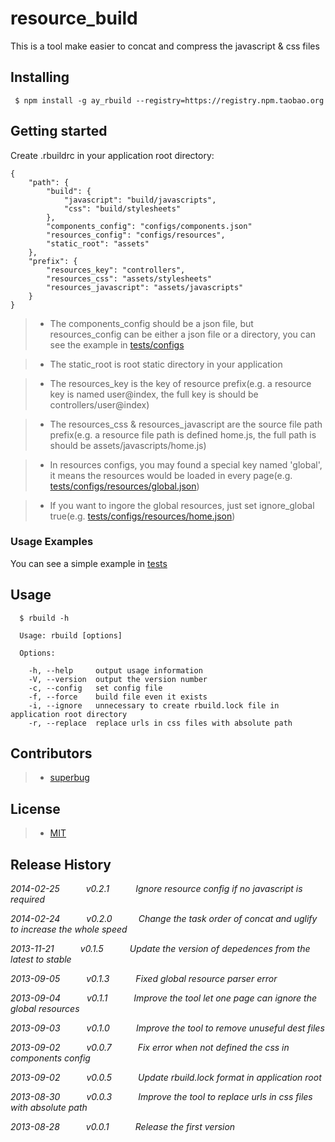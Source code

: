 # resource_build

This is a tool make easier to concat and compress the javascript & css files

## Installing

```shell
 $ npm install -g ay_rbuild --registry=https://registry.npm.taobao.org
```

## Getting started

Create .rbuildrc in your application root directory:

```
{
    "path": {
        "build": {
            "javascript": "build/javascripts",
            "css": "build/stylesheets"
        },
        "components_config": "configs/components.json"
        "resources_config": "configs/resources",
        "static_root": "assets"
    },
    "prefix": {
        "resources_key": "controllers",
        "resources_css": "assets/stylesheets"
        "resources_javascript": "assets/javascripts"
    }
}

```

>- The components_config should be a json file, but resources_config can be either a json file or a directory,
you can see the example in [tests/configs](https://github.com/NanJingBoy/resource_build/tree/master/tests/configs)

>- The static_root is root static directory in your application

>- The resources_key is the key of resource prefix(e.g. a resource key is named user@index, the full key is should be
controllers/user@index)

>- The resources_css & resources_javascript are the source file path prefix(e.g. a resource file path is defined home.js,
the full path is should be assets/javascripts/home.js)

>- In resources configs, you may found a special key named 'global', it means the resources would be loaded in every page(e.g. [tests/configs/resources/global.json](https://github.com/NanJingBoy/resource_build/blob/master/tests/configs/resources/global.json))

>- If you want to ingore the global resources, just set ignore_global true(e.g. [tests/configs/resources/home.json](https://github.com/NanJingBoy/resource_build/blob/master/tests/configs/resources/home.json))

### Usage Examples
You can see a simple example in [tests](https://github.com/NanJingBoy/resource_build/tree/master/tests)


## Usage
```shell
  $ rbuild -h

  Usage: rbuild [options]

  Options:

    -h, --help     output usage information
    -V, --version  output the version number
    -c, --config   set config file
    -f, --force    build file even it exists
    -i, --ignore   unnecessary to create rbuild.lock file in application root directory
    -r, --replace  replace urls in css files with absolute path
```

## Contributors
>- [superbug](https://github.com/superbug)

## License
>- [MIT](http://www.opensource.org/licenses/MIT)

## Release History
_2014-02-25   v0.2.1   Ignore resource config if no javascript is required_

_2014-02-24   v0.2.0   Change the task order of concat and uglify to increase the whole speed_

_2013-11-21   v0.1.5   Update the version of depedences from the latest to stable_

_2013-09-05   v0.1.3   Fixed global resource parser error_

_2013-09-04   v0.1.1   Improve the tool let one page can ignore the global resources_

_2013-09-03   v0.1.0   Improve the tool to remove unuseful dest files_

_2013-09-02   v0.0.7   Fix error when not defined the css in components config_

_2013-09-02   v0.0.5   Update rbuild.lock format in application root_

_2013-08-30   v0.0.3   Improve the tool to replace urls in css files with absolute path_

_2013-08-28   v0.0.1   Release the first version_


